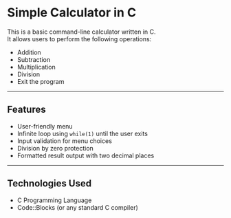 # Simple Calculator in C

This is a basic command-line calculator written in C.  
It allows users to perform the following operations:

- Addition  
- Subtraction  
- Multiplication  
- Division  
- Exit the program

---

## Features

- User-friendly menu  
- Infinite loop using `while(1)` until the user exits  
- Input validation for menu choices  
- Division by zero protection  
- Formatted result output with two decimal places

---

## Technologies Used

- C Programming Language  
- Code::Blocks (or any standard C compiler)
